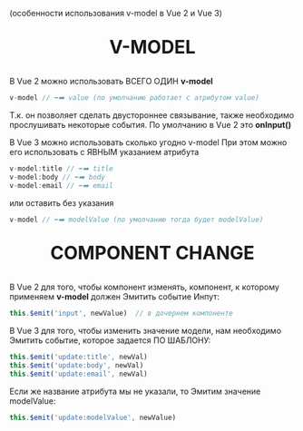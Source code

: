 (особенности использования v-model в Vue 2 и Vue 3)

<p style="text-align: center; font-weight: bold; font-size: xx-large;">V-MODEL</p>

В Vue 2 можно использовать ВСЕГО ОДИН **v-model**
```js
v-model // ⬅️➡️ value (по умолчанию работает с атрибутом value)
```
Т.к. он позволяет сделать двустороннее связывание, также необходимо прослушивать некоторые события. 
По умолчанию в Vue 2 это **onInput()**

В Vue 3 можно использовать сколько угодно v-model
При этом можно его использовать с ЯВНЫМ указанием атрибута 
```js
v-model:title // ⬅️➡️ title
v-model:body // ⬅️➡️ body
v-model:email // ⬅️➡️ email
```
или оставить без указания 
```js
v-model // ⬅️➡️ modelValue (по умолчанию тогда будет modelValue)
```

<p style="text-align: center; font-weight: bold; font-size: xx-large;">COMPONENT CHANGE</p>


В Vue 2 для того, чтобы компонент изменять, компонент, к которому применяем **v-model** должен Эмитить событие Инпут:
```js 
this.$emit('input', newValue)  // в дочернем компоненте
```

В Vue 3 для того, чтобы изменить значение модели, нам необходимо Эмитить событие, которое задается ПО ШАБЛОНУ: 
```js
this.$emit('update:title', newVal)
this.$emit('update:body', newVal)
this.$emit('update:email', newVal)
```
Если же название атрибута мы не указали, то Эмитим значение modelValue:
```js
this.$emit('update:modelValue', newValue)
```